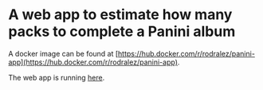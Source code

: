 
# A web app to estimate how many packs to complete a Panini album

A docker image can be found at [https://hub.docker.com/r/rodralez/panini-app](https://hub.docker.com/r/rodralez/panini-app).

The web app is running [here](https://model01.ingenieria.uncuyo.edu.ar/panini-app/).


